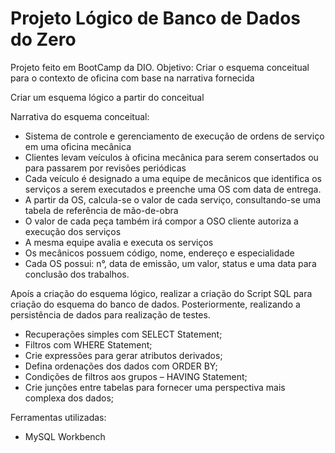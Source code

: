 # Projeto Lógico de Banco de Dados do Zero
Projeto feito em BootCamp da DIO.
Objetivo:
Criar o esquema conceitual para o contexto de oficina com base na narrativa fornecida

Criar um esquema lógico a partir do conceitual

Narrativa do esquema conceitual:
- Sistema de controle e gerenciamento de execução de ordens de serviço em uma oficina mecânica
- Clientes levam veículos à oficina mecânica para serem consertados ou para passarem por revisões  periódicas
- Cada veículo é designado a uma equipe de mecânicos que identifica os serviços a serem executados e preenche uma OS com data de entrega.
- A partir da OS, calcula-se o valor de cada serviço, consultando-se uma tabela de referência de mão-de-obra
- O valor de cada peça também irá compor a OSO cliente autoriza a execução dos serviços
- A mesma equipe avalia e executa os serviços
- Os mecânicos possuem código, nome, endereço e especialidade
- Cada OS possui: n°, data de emissão, um valor, status e uma data para conclusão dos trabalhos.

Apoís a criação do esquema lógico, realizar a criação do Script SQL para criação do esquema do banco de dados. Posteriormente, realizando a persistência de dados para realização de testes.

- Recuperações simples com SELECT Statement;
- Filtros com WHERE Statement;
- Crie expressões para gerar atributos derivados;
- Defina ordenações dos dados com ORDER BY;
- Condições de filtros aos grupos – HAVING Statement;
- Crie junções entre tabelas para fornecer uma perspectiva mais complexa dos dados;
 
Ferramentas utilizadas:
- MySQL Workbench
